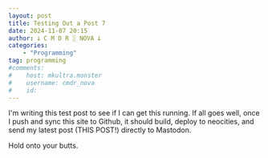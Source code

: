 ```yaml
---
layout: post
title: Testing Out a Post 7
date: 2024-11-07 20:15
author: 𐕣 C M D R ░ NOVA 𐕣
categories:
    - "Programming"
tag: programming
#comments:
#    host: mkultra.monster
#    username: cmdr_nova
#    id: 
---
```

I'm writing this test post to see if I can get this running. If all goes well, once I push and sync this site to Github, it should build, deploy to neocities, and send my latest post (THIS POST!) directly to Mastodon.

Hold onto your butts.